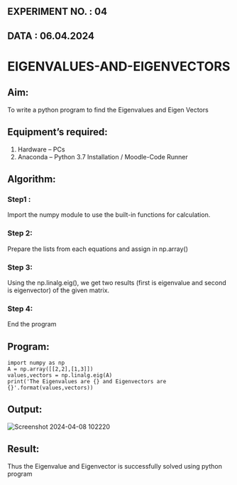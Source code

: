 ## EXPERIMENT NO. : 04 
## DATA : 06.04.2024

# EIGENVALUES-AND-EIGENVECTORS
## Aim:
To write a python program to find the Eigenvalues and Eigen Vectors
## Equipment’s required:
1. 	Hardware – PCs
2. 	Anaconda – Python 3.7 Installation / Moodle-Code Runner
## Algorithm:
### Step1 : 
Import the numpy module to use the built-in functions for calculation.
### Step 2: 
Prepare the lists from each equations and assign in np.array()
### Step 3: 
Using the np.linalg.eig(),  we get two results (first is eigenvalue and second is eigenvector) of the given matrix.
### Step 4: 
End the program
## Program:
```
import numpy as np
A = np.array([[2,2],[1,3]])
values,vectors = np.linalg.eig(A)
print('The Eigenvalues are {} and Eigenvectors are {}'.format(values,vectors))
```
## Output:
![Screenshot 2024-04-08 102220](https://github.com/Yazhinielangovan/EIGENVALUES-AND-EIGENVECTORS/assets/155508323/cfb6d209-eac4-4f3b-9f86-98969787c9a1)

## Result:
Thus the Eigenvalue and Eigenvector is successfully solved using python program

